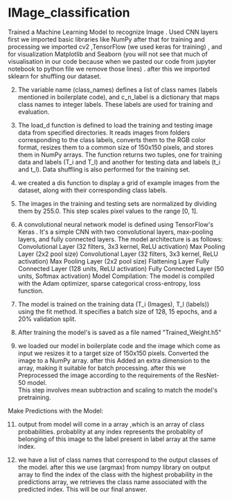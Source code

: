 # IMage_classification

Trained a Machine Learning Model to recognize Image . Used CNN layers 
first we imported basic libraries like NumPy  after that for training and processing we imported cv2 ,TensorFlow (we used keras for training) , and for visualization Matplotlib and Seaborn (you will not see that much of visualisation in our code because when we pasted our code from jupyter notebook to python file we remove those lines) . after this we imported sklearn for shuffling  our dataset.

2.  The variable name (class_names) defines a list of class names (labels mentioned in boilerplate code), and c_n_label is a dictionary that maps class names to integer labels. These labels are used for training and evaluation.

3. The load_d function is defined to load the training and testing image data from specified directories. It reads images from folders corresponding to the class labels, converts them to the RGB color format, resizes them to a common size of 150x150 pixels, and stores them in NumPy arrays. The function returns two tuples, one for training data and labels (T_i and T_l) and another for testing data and labels (t_i and t_l). Data shuffling is also performed for the training set.

4. we created a dis function  to display a grid of example images from the dataset, along with their corresponding class labels.

5. The images in the training and testing sets are normalized by dividing them by 255.0. This step scales pixel values to the range [0, 1].

6. A convolutional neural network model is defined using TensorFlow's Keras . It's a simple CNN with two convolutional layers, max-pooling layers, and fully connected layers. The model architecture is as follows:
   Convolutional Layer (32 filters, 3x3 kernel, ReLU activation)
   Max Pooling Layer (2x2 pool size)
   Convolutional Layer (32 filters, 3x3 kernel, ReLU activation)
   Max Pooling Layer (2x2 pool size)
   Flattening Layer
   Fully Connected Layer (128 units, ReLU activation)
   Fully Connected Layer (50 units, Softmax activation)
   Model Compilation: The model is compiled with the Adam optimizer, sparse categorical cross-entropy, loss function.

8. The model is trained on the training data (T_i (Images), T_l (labels)) using the fit method. It specifies a batch size of 128, 15 epochs, and a 20% validation split.

9. After training  the model's  is saved as a file named "Trained_Weight.h5"
 
10. we loaded our model in boilerplate code and  the image which come as input we resizes it to a target size of 150x150 pixels. Converted the image to a NumPy array.
     after this Added an extra dimension to the array, making it suitable for batch processing. after this we Preprocessed the image according to the requirements of the ResNet-50 model.   
This step  involves mean subtraction and scaling to match the model's pretraining.


Make Predictions with the Model:

11. output from model will come in a array ,which is an array of class probabilities. probablity at any index represents the probablity of belonging of this image to the label present in label array at the same index.

12. we have a list of class names that correspond to the output classes of the model. after this we use (argmax) from numpy library on output array to find the index of the class with the highest probability in the predictions array, we retrieves the class name associated with the predicted index. This will be our final answer.

